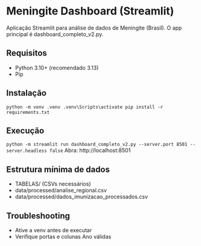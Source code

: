 ﻿# Meningite Dashboard (Streamlit)

Aplicação Streamlit para análise de dados de Meningite (Brasil). O app principal é dashboard_completo_v2.py.

## Requisitos
- Python 3.10+ (recomendado 3.13)
- Pip

## Instalação
`
python -m venv .venv
.venv\Scripts\activate
pip install -r requirements.txt
`

## Execução
`
python -m streamlit run dashboard_completo_v2.py --server.port 8501 --server.headless false
`
Abra: http://localhost:8501

## Estrutura mínima de dados
- TABELAS/ (CSVs necessários)
- data/processed/analise_regional.csv
- data/processed/dados_imunizacao_processados.csv

## Troubleshooting
- Ative a venv antes de executar
- Verifique portas e colunas Ano válidas

